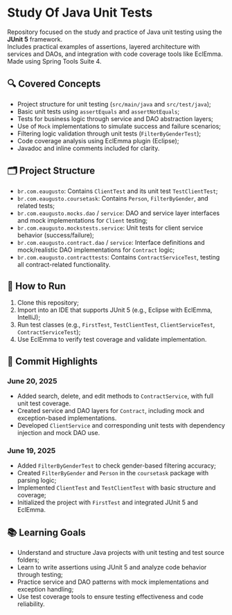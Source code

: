 <h1>Study Of Java Unit Tests</h1>
<p>
  Repository focused on the study and practice of Java unit testing using the <strong>JUnit 5</strong> framework.<br />
  Includes practical examples of assertions, layered architecture with services and DAOs, and integration with code coverage tools like EclEmma.
  Made using Spring Tools Suite 4.
</p>
<h2>🔍 Covered Concepts</h2>
<ul>
  <li>Project structure for unit testing (<code>src/main/java</code> and <code>src/test/java</code>);</li>
  <li>Basic unit tests using <code>assertEquals</code> and <code>assertNotEquals</code>;</li>
  <li>Tests for business logic through service and DAO abstraction layers;</li>
  <li>Use of <code>Mock</code> implementations to simulate success and failure scenarios;</li>
  <li>Filtering logic validation through unit tests (<code>FilterByGenderTest</code>);</li>
  <li>Code coverage analysis using EclEmma plugin (Eclipse);</li>
  <li>Javadoc and inline comments included for clarity.</li>
</ul>
<h2>🗂️ Project Structure</h2>
<ul>
  <li><code>br.com.eaugusto</code>: Contains <code>ClientTest</code> and its unit test <code>TestClientTest</code>;</li>
  <li><code>br.com.eaugusto.coursetask</code>: Contains <code>Person</code>, <code>FilterByGender</code>, and related tests;</li>
  <li><code>br.com.eaugusto.mocks.dao</code> / <code>service</code>: DAO and service layer interfaces and mock implementations for <code>Client</code> testing;</li>
  <li><code>br.com.eaugusto.mockstests.service</code>: Unit tests for client service behavior (success/failure);</li>
  <li><code>br.com.eaugusto.contract.dao</code> / <code>service</code>: Interface definitions and mock/realistic DAO implementations for <code>Contract</code> logic;</li>
  <li><code>br.com.eaugusto.contracttests</code>: Contains <code>ContractServiceTest</code>, testing all contract-related functionality.</li>
</ul>
<h2>🚀 How to Run</h2>
<ol>
  <li>Clone this repository;</li>
  <li>Import into an IDE that supports JUnit 5 (e.g., Eclipse with EclEmma, IntelliJ);</li>
  <li>Run test classes (e.g., <code>FirstTest</code>, <code>TestClientTest</code>, <code>ClientServiceTest</code>, <code>ContractServiceTest</code>);</li>
  <li>Use EclEmma to verify test coverage and validate implementation.</li>
</ol>
<h2>📅 Commit Highlights</h2>
<h3>June 20, 2025</h3>
<ul>
  <li>Added search, delete, and edit methods to <code>ContractService</code>, with full unit test coverage.</li>
  <li>Created service and DAO layers for <code>Contract</code>, including mock and exception-based implementations.</li>
  <li>Developed <code>ClientService</code> and corresponding unit tests with dependency injection and mock DAO use.</li>
</ul>
<h3>June 19, 2025</h3>
<ul>
  <li>Added <code>FilterByGenderTest</code> to check gender-based filtering accuracy;</li>
  <li>Created <code>FilterByGender</code> and <code>Person</code> in the <code>coursetask</code> package with parsing logic;</li>
  <li>Implemented <code>ClientTest</code> and <code>TestClientTest</code> with basic structure and coverage;</li>
  <li>Initialized the project with <code>FirstTest</code> and integrated JUnit 5 and EclEmma.</li>
</ul>
<h2>📚 Learning Goals</h2>
<ul>
  <li>Understand and structure Java projects with unit testing and test source folders;</li>
  <li>Learn to write assertions using JUnit 5 and analyze code behavior through testing;</li>
  <li>Practice service and DAO patterns with mock implementations and exception handling;</li>
  <li>Use test coverage tools to ensure testing effectiveness and code reliability.</li>
</ul>
